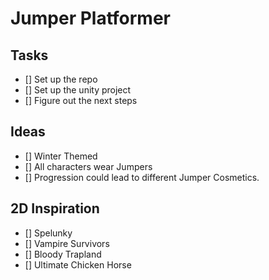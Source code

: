 # Jumper Platformer

## Tasks

- [] Set up the repo
- [] Set up the unity project
- [] Figure out the next steps

## Ideas
  - [] Winter Themed
  - [] All characters wear Jumpers
  - [] Progression could lead to different Jumper Cosmetics.

## 2D Inspiration
  - [] Spelunky
  - [] Vampire Survivors
  - [] Bloody Trapland
  - [] Ultimate Chicken Horse

